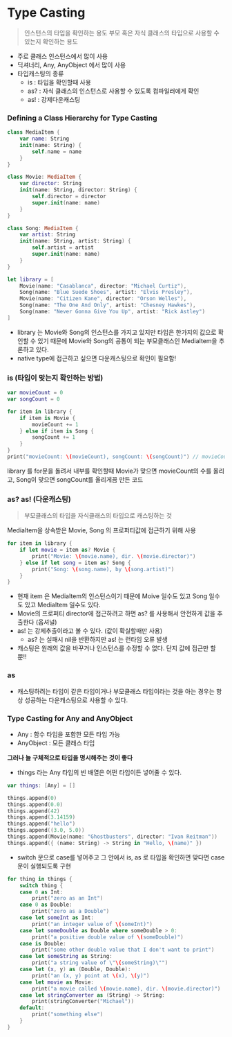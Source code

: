 # Type Casting

> 인스턴스의 타입을 확인하는 용도
부모 혹은 자식 클래스의 타입으로 사용할 수 있는지 확인하는 용도

- 주로 클래스 인스턴스에서 많이 사용
- 딕셔너리, Any, AnyObject 에서 많이 사용
- 타입캐스팅의 종류
  - is : 타입을 확인할때 사용
  - as? : 자식 클래스의 인스턴스로 사용할 수 있도록 컴파일러에게 확인
  - as! : 강제다운캐스팅

### Defining a Class Hierarchy for Type Casting

```swift
class MediaItem {
    var name: String
    init(name: String) {
        self.name = name
    }
}

class Movie: MediaItem {
    var director: String
    init(name: String, director: String) {
        self.director = director
        super.init(name: name)
    }
}

class Song: MediaItem {
    var artist: String
    init(name: String, artist: String) {
        self.artist = artist
        super.init(name: name)
    }
}

let library = [
    Movie(name: "Casablanca", director: "Michael Curtiz"),
    Song(name: "Blue Suede Shoes", artist: "Elvis Presley"),
    Movie(name: "Citizen Kane", director: "Orson Welles"),
    Song(name: "The One And Only", artist: "Chesney Hawkes"),
    Song(name: "Never Gonna Give You Up", artist: "Rick Astley")
]
```
- library 는 Movie와 Song의 인스턴스를 가지고 있지만 타입은 한가지의 값으로 확인할 수 있기 때문에 Movie와 Song의 공통이 되는 부모클래스인 MediaItem을 추론하고 있다.
- native type에 접근하고 싶으면 다운캐스팅으로 확인이 필요함!

### is (타입이 맞는지 확인하는 방법)

```swift
var movieCount = 0
var songCount = 0

for item in library {
    if item is Movie {
        movieCount += 1
    } else if item is Song {
        songCount += 1
    }
}
print("movieCount: \(movieCount), songCount: \(songCount)") // movieCount: 2, songCount: 3
```
library 를 for문을 돌려서 내부를 확인할때 Movie가 맞으면 movieCount의 수를 올리고, Song이 맞으면 songCount를 올리게끔 만든 코드

### as? as! (다운캐스팅)

> 부모클래스의 타입을 자식클래스의 타입으로 캐스팅하는 것

MediaItem을 상속받은 Movie, Song 의 프로퍼티값에 접근하기 위해 사용
```swift
for item in library { 
    if let movie = item as? Movie {
        print("Movie: \(movie.name), dir. \(movie.director)")
    } else if let song = item as? Song {
        print("Song: \(song.name), by \(song.artist)")
    }
}
```
- 현재 item 은 MediaItem의 인스턴스이기 때문에 Moive 일수도 있고 Song 일수도 있고 MediaItem 일수도 있다.
- Movie의 프로퍼티 director에 접근하려고 하면 as? 를 사용해서 안전하게 값을 추출한다 (옵셔널)
- as! 는 강제추출이라고 볼 수 있다. (값이 확실할때만 사용)
  - as? 는 실패시 nil을 반환하지만 as! 는 런타임 오류 발생
- 캐스팅은 원래의 값을 바꾸거나 인스턴스를 수정할 수 없다. 단지 값에 접근만 할 뿐!!

### as
- 캐스팅하려는 타입이 같은 타입이거나 부모클래스 타입이라는 것을 아는 경우는 항상 성공하는 다운캐스팅으로 사용할 수 있다.

### Type Casting for Any and AnyObject

- Any : 함수 타입을 포함한 모든 타입 가능
- AnyObject : 모든 클래스 타입

**그러나 늘 구체적으로 타입을 명시해주는 것이 좋다**

- things 라는 Any 타입의 빈 배열은 어떤 타입이든 넣어줄 수 있다.
```swift
var things: [Any] = []

things.append(0)
things.append(0.0)
things.append(42)
things.append(3.14159)
things.append("hello")
things.append((3.0, 5.0))
things.append(Movie(name: "Ghostbusters", director: "Ivan Reitman"))
things.append({ (name: String) -> String in "Hello, \(name)" })
```

- switch 문으로 case를 넣어주고 그 안에서 is, as 로 타입을 확인하면 맞다면 case 문이 실행되도록 구현

```swift
for thing in things {
    switch thing {
    case 0 as Int:
        print("zero as an Int")
    case 0 as Double:
        print("zero as a Double")
    case let someInt as Int:
        print("an integer value of \(someInt)")
    case let someDouble as Double where someDouble > 0:
        print("a positive double value of \(someDouble)")
    case is Double:
        print("some other double value that I don't want to print")
    case let someString as String:
        print("a string value of \"\(someString)\"")
    case let (x, y) as (Double, Double):
        print("an (x, y) point at \(x), \(y)")
    case let movie as Movie:
        print("a movie called \(movie.name), dir. \(movie.director)")
    case let stringConverter as (String) -> String:
        print(stringConverter("Michael"))
    default:
        print("something else")
    }
}
```
